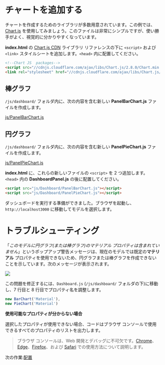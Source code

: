 # チャートを追加する

チャートを作成するためのライブラリが多数用意されています。この例では、[Chart.js](https://www.chartjs.org/) を使用してみましょう。このファイルは非常にシンプルですが、使い勝手がよく、視覚的に分かりやすくなっています。

**index.html** の [Chart.js CDN](https://cdnjs.com/libraries/Chart.js) ライブラリ リファレンスの下に `<script>` および `<link>` スタイルシートを追加します。`<head>` 内に配置してください。 

```html
<!--Chart JS  packages-->
<script src="//cdnjs.cloudflare.com/ajax/libs/Chart.js/2.8.0/Chart.min.js" ></script>
<link rel="stylesheet" href="//cdnjs.cloudflare.com/ajax/libs/Chart.js/2.8.0/Chart.min.css" />
```

## 棒グラフ

`/js/dashboard/` フォルダ内に、次の内容を含む新しい **PanelBarChart.js** ファイルを作成します。

[js/PanelBarChart.js](_snippets/dashboard/js/PanelBarChart.js ':include :type=code javascript')

## 円グラフ

`/js/dashboard/` フォルダ内に、次の内容を含む新しい **PanelPieChart.js** ファイルを作成します。

[js/PanelPieChart.js](_snippets/dashboard/js/PanelPieChart.js ':include :type=code javascript')

**index.html** に、これらの新しいファイルの `<script>` を 2 つ追加します。`<head>` 内の **DashboardPanel.js** の後に配置してください。

```html
<script src="js/Dashboard/PanelBarChart.js"></script>
<script src="js/Dashboard/PanelPieChart.js"></script>
```

ダッシュボードを実行する準備ができました。ブラウザを起動し、`http://localhost3000` に移動してモデルを選択します。

# トラブルシューティング

「*このモデルに円グラフ(または棒グラフ)のマテリアル プロパティは含まれていません*」というポップアップ警告メッセージは、現在のモデルでは既定の**マテリアル** プロパティを使用できないため、円グラフまたは棒グラフを作成できないことを示しています。次のメッセージが表示されます。

![](_media/javascript/js_dashboard_propertymissing.png)

この問題を修正するには、`Dashboard.js` (`/js/dashboard/` フォルダの下)に移動し、7 行目と 8 行目でプロパティ名を調整します。

```javascript
new BarChart('Material'),
new PieChart('Material')
```

**使用可能なプロパティが分からない場合**

選択したプロパティが使用できない場合、コードはブラウザ コンソールで使用できるすべてのプロパティのリストを出力します。 

> ブラウザ コンソールは、Web 開発とデバッグに不可欠です。[Chrome](https://developers.google.com/web/tools/chrome-devtools/console/)、[Edge](https://docs.microsoft.com/en-us/microsoft-edge/devtools-guide/console)、[Firefox](https://developer.mozilla.org/en-US/docs/Tools/Web_Console/Opening_the_Web_Console)、および [Safari](https://developer.apple.com/safari/tools/) での使用方法について説明します。

次の作業:[配置](deployment/)
